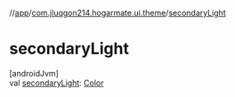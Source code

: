 //[app](../../index.md)/[com.jluqgon214.hogarmate.ui.theme](index.md)/[secondaryLight](secondary-light.md)

# secondaryLight

[androidJvm]\
val [secondaryLight](secondary-light.md): [Color](https://developer.android.com/reference/kotlin/androidx/compose/ui/graphics/Color.html)
